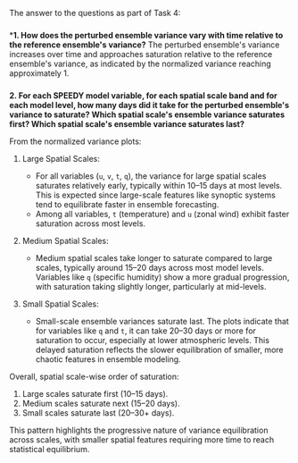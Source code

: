 The answer to the questions as part of Task 4: 

###

***1. How does the perturbed ensemble variance vary with time relative to the reference ensemble's variance?**
The perturbed ensemble's variance increases over time and approaches saturation relative to the reference ensemble's variance, as indicated by the normalized variance reaching approximately 1.

###

**2. For each SPEEDY model variable, for each spatial scale band and for each model level, how many days did it take for the perturbed ensemble's variance to saturate? Which spatial scale's ensemble variance saturates first? Which spatial scale's ensemble variance saturates last?**

From the normalized variance plots:

1. Large Spatial Scales:
   - For all variables (`u`, `v`, `t`, `q`), the variance for large spatial scales saturates relatively early, typically within 10–15 days at most levels. This is expected since large-scale features like synoptic systems tend to equilibrate faster in ensemble forecasting.  
   - Among all variables, `t` (temperature) and `u` (zonal wind) exhibit faster saturation across most levels.

2. Medium Spatial Scales: 
   - Medium spatial scales take longer to saturate compared to large scales, typically around 15–20 days across most model levels. Variables like `q` (specific humidity) show a more gradual progression, with saturation taking slightly longer, particularly at mid-levels. 

3. Small Spatial Scales:
   - Small-scale ensemble variances saturate last. The plots indicate that for variables like `q` and `t`, it can take 20–30 days or more for saturation to occur, especially at lower atmospheric levels. This delayed saturation reflects the slower equilibration of smaller, more chaotic features in ensemble modeling.

Overall, spatial scale-wise order of saturation:
   1. Large scales saturate first (10–15 days).  
   2. Medium scales saturate next (15–20 days).  
   3. Small scales saturate last (20–30+ days).

This pattern highlights the progressive nature of variance equilibration across scales, with smaller spatial features requiring more time to reach statistical equilibrium.

###
